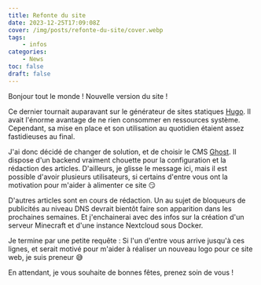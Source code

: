 ```yaml
---
title: Refonte du site
date: 2023-12-25T17:09:08Z
cover: /img/posts/refonte-du-site/cover.webp
tags:
    - infos
categories:
    - News
toc: false
draft: false
---
```


Bonjour tout le monde ! Nouvelle version du site !

Ce dernier tournait auparavant sur le générateur de sites statiques [Hugo](https://gohugo.io/). Il avait l'énorme avantage de ne rien consommer en ressources système. Cependant, sa mise en place et son utilisation au quotidien étaient assez fastidieuses au final.

J'ai donc décidé de changer de solution, et de choisir le CMS [Ghost](https://ghost.org/). Il dispose d'un backend vraiment chouette pour la configuration et la rédaction des articles. D'ailleurs, je glisse le message ici, mais il est possible d'avoir plusieurs utilisateurs, si certains d'entre vous ont la motivation pour m'aider à alimenter ce site :smirk:

D'autres articles sont en cours de rédaction. Un au sujet de bloqueurs de publicités au niveau DNS devrait bientôt faire son apparition dans les prochaines semaines. Et j'enchainerai avec des infos sur la création d'un serveur Minecraft et d'une instance Nextcloud sous Docker.

Je termine par une petite requête : Si l'un d'entre vous arrive jusqu'à ces lignes, et serait motivé pour m'aider à réaliser un nouveau logo pour ce site web, je suis preneur :sweat_smile:

En attendant, je vous souhaite de bonnes fêtes, prenez soin de vous !
